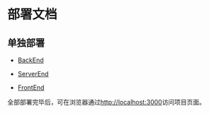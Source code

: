 # 部署文档

## 单独部署

- [BackEnd](https://github.com/coinarrival/BackEnd/blob/master/README.md)

- [ServerEnd](https://github.com/coinarrival/ServerEnd/blob/master/README.md)

- [FrontEnd](https://github.com/coinarrival/FrontEnd/blob/master/README.md)

全部部署完毕后，可在浏览器通过[http://localhost:3000](http://localhost:3000)访问项目页面。